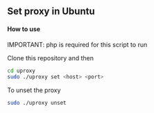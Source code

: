 ## Set proxy in Ubuntu

#### How to use
IMPORTANT: php is required for this script to run

Clone this repository and then
```bash
cd uproxy
sudo ./uproxy set <host> <port>
```

To unset the proxy
```bash
sudo ./uproxy unset
```

